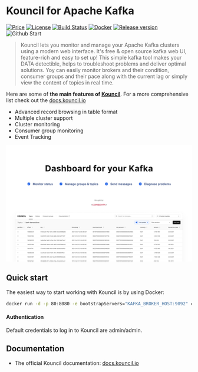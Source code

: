 # Kouncil for Apache Kafka
[![Price](https://img.shields.io/badge/price-FREE-0098f7.svg)](https://github.com/consdata/kouncil/blob/master/LICENSE)
[![License](https://img.shields.io/badge/License-GPLv3-blue.svg)](https://github.com/consdata/kouncil/blob/master/LICENSE)
[![Build Status](https://github.com/Consdata/kouncil/actions/workflows/build.yml/badge.svg)](https://github.com/Consdata/kouncil/actions/workflows/build.yml)
[![Docker](https://img.shields.io/docker/pulls/consdata/kouncil.svg)](https://hub.docker.com/r/consdata/kouncil)
[![Release version](https://img.shields.io/github/v/release/consdata/kouncil)](https://github.com/consdata/kouncil/releases)
![Github Start](https://img.shields.io/github/stars/consdata/kouncil.svg)

> Kouncil lets you monitor and manage your Apache Kafka clusters using a modern web interface. It's free & open source kafka web UI, feature-rich and easy to set up! This simple kafka tool makes your DATA detectible, helps to troubleshoot problems and deliver optimal solutions. Yoy can easily monitor brokers and their condition, consumer groups and their pace along with the current lag or simply view the content of topics in real time.

Here are some of **the main features of [Kouncil](https://kouncil.io)**. For a more comprehensive list check out the [docs.kouncil.io](https://docs.kouncil.io)
* Advanced record browsing in table format
* Multiple cluster support
* Cluster monitoring
* Consumer group monitoring
* Event Tracking

![Kouncil](.github/img/jumbo.png)

## Quick start

The easiest way to start working with Kouncil is by using Docker:

```bash
docker run -d -p 80:8080 -e bootstrapServers="KAFKA_BROKER_HOST:9092" consdata/kouncil:latest
```
#### Authentication
Default credentials to log in to Kouncil are admin/admin.

## Documentation
* The official Kouncil documentation: [docs.kouncil.io](https://docs.kouncil.io)
